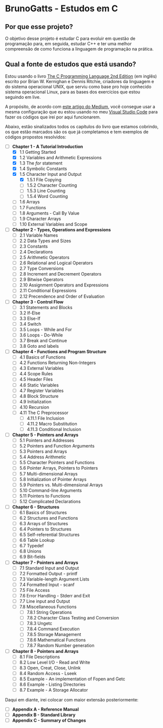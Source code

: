 # BrunoGatts - Estudos em C

## Por que esse projeto?

O objetivo desse projeto é estudar C para evoluir em questão de programação para, em seguida, estudar C++ e ter uma melhor compreensão de como funciona a linguagem de programação na prática.

## Qual a fonte de estudos que está usando?

Estou usando o livro [The C Programming Language 2nd Edition](https://www.amazon.com.br/Programming-Language-PROGRAMMING-LANG-English-ebook/dp/B009ZUZ9FW/ref=sr_1_1?__mk_pt_BR=%C3%85M%C3%85%C5%BD%C3%95%C3%91&dchild=1&keywords=The+C+Programming+Language&qid=1616468707&sr=8-1) (em inglês) escrito por Brian W. Kernighan e Dennis Ritchie, criadores da linguagem e do sistema operacional UNIX, que serviu como base pro hoje conhecido sistema operacional Linux, para as bases dos exercícios que estou seguindo em live.

A propósito, de acordo com [este artigo do Medium](https://gourav.io/blog/setup-vscode-to-run-debug-c-cpp-code), você consegue usar a mesma configuração que eu estou usando no meu [Visual Studio Code](https://code.visualstudio.com/) para fazer os códigos que irei por aqui funcionarem.

Abaixo, estão sinalizados todos os capítulos do livro que estamos cobrindo, os que estão marcados são os que já completamos e tem exemplos de códigos propostos resolvidos: 

- [ ] **Chapter 1 - A Tutorial Introduction**
  - [x] 1.1 Getting Started
  - [x] 1.2 Variables and Arithmetic Expressions
  - [x] 1.3 The _for_ statement
  - [x] 1.4 Symbolic Constants
  - [x] 1.5 Character Input and Output
    - [x] 1.5.1 File Copying
    - [ ] 1.5.2 Character Counting
    - [ ] 1.5.3 Line Counting
    - [ ] 1.5.4 Word Counting
  - [ ] 1.6 Arrays
  - [ ] 1.7 Functions
  - [ ] 1.8 Arguments - Call By Value
  - [ ] 1.9 Character Arrays
  - [ ] 1.10 External Variables and Scope
- [ ] **Chapter 2 - Types, Operations and Expressions**
  - [ ] 2.1 Variable Names
  - [ ] 2.2 Data Types and Sizes
  - [ ] 2.3 Constants
  - [ ] 2.4 Declarations
  - [ ] 2.5 Arithmetic Operators
  - [ ] 2.6 Relational and Logical Operators
  - [ ] 2.7 Type Conversions
  - [ ] 2.8 Increment and Decrement Operators
  - [ ] 2.9 Bitwise Operators
  - [ ] 2.10 Assignment Operators and Expressions
  - [ ] 2.11 Conditional Expressions
  - [ ] 2.12 Precendence and Order of Evaluation
- [ ] **Chapter 3 - Control Flow**
  - [ ] 3.1 Statements and Blocks
  - [ ] 3.2 If-Else
  - [ ] 3.3 Else-If
  - [ ] 3.4 Switch
  - [ ] 3.5 Loops - While and For
  - [ ] 3.6 Loops - Do-While
  - [ ] 3.7 Break and Continue
  - [ ] 3.8 Goto and labels
- [ ] **Chapter 4 - Functions and Program Structure**
  - [ ] 4.1 Basics of Functions
  - [ ] 4.2 Functions Returning Non-Integers
  - [ ] 4.3 External Variables
  - [ ] 4.4 Scope Rules
  - [ ] 4.5 Header Files
  - [ ] 4.6 Static Variables
  - [ ] 4.7 Register Variables
  - [ ] 4.8 Block Structure
  - [ ] 4.9 Initialization
  - [ ] 4.10 Recursion
  - [ ] 4.11 The C Preprocessor
    - [ ] 4.11.1 File Inclusion
    - [ ] 4.11.2 Macro Substitution
    - [ ] 4.11.3 Conditional Inclusion
- [ ] **Chapter 5 - Pointers and Arrays**
  - [ ] 5.1 Pointers and Addresses
  - [ ] 5.2 Pointers and Function Arguments
  - [ ] 5.3 Pointers and Arrays
  - [ ] 5.4 Address Arithmetic
  - [ ] 5.5 Character Pointers and Functions
  - [ ] 5.6 Pointer Arrays, Pointers to Pointers
  - [ ] 5.7 Multi-dimensional Arrays
  - [ ] 5.8 Initialization of Pointer Arrays
  - [ ] 5.9 Pointers vs. Multi-dimensional Arrays
  - [ ] 5.10 Command-line Arguments
  - [ ] 5.11 Pointers to Functions
  - [ ] 5.12 Complicated Declarations
- [ ] **Chapter 6 - Structures**
  - [ ] 6.1 Basics of Structures
  - [ ] 6.2 Structures and Functions
  - [ ] 6.3 Arrays of Structures
  - [ ] 6.4 Pointers to Structures
  - [ ] 6.5 Self-referential Structures
  - [ ] 6.6 Table Lookup
  - [ ] 6.7 Typedef
  - [ ] 6.8 Unions
  - [ ] 6.9 Bit-fields
- [ ] **Chapter 7 - Pointers and Arrays**
  - [ ] 7.1 Standard Input and Output
  - [ ] 7.2 Formatted Output - printf
  - [ ] 7.3 Variable-length Argument Lists
  - [ ] 7.4 Formatted Input - scanf
  - [ ] 7.5 File Access
  - [ ] 7.6 Error Handling - Stderr and Exit
  - [ ] 7.7 Line input and Output
  - [ ] 7.8 Miscellaneous Functions
    - [ ] 7.8.1 String Operations
    - [ ] 7.8.2 Character Class Testing and Conversion
    - [ ] 7.8.3 Ungetc
    - [ ] 7.8.4 Command Execution
    - [ ] 7.8.5 Storage Management
    - [ ] 7.8.6 Mathematical Functions
    - [ ] 7.8.7 Random Number generation
- [ ] **Chapter 8 - Pointers and Arrays**
  - [ ] 8.1 File Descriptions
  - [ ] 8.2 Low Level I/O - Read and Write
  - [ ] 8.3 Open, Creat, Close, Unlink
  - [ ] 8.4 Random Access - Lseek
  - [ ] 8.5 Example - An implementation of Fopen and Getc
  - [ ] 8.6 Example - Listing Directories
  - [ ] 8.7 Example - A Storage Allocator

Daqui em diante, irei colocar com maior extensão posteriormente:

- [ ] **Appendix A - Reference Manual**
- [ ] **Appendix B - Standard Library**
- [ ] **Appendix C - Summary of Changes**